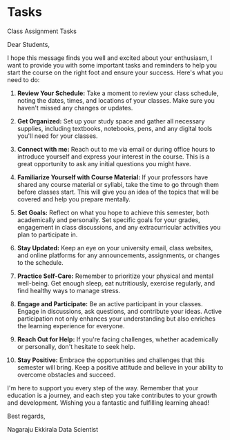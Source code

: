 # Tasks
Class Assignment Tasks



Dear Students,

I hope this message finds you well and excited about your enthusiasm, I want to provide you with some important tasks and reminders to help you start the course on the right foot and ensure your success. Here's what you need to do:

1. **Review Your Schedule:** Take a moment to review your class schedule, noting the dates, times, and locations of your classes. Make sure you haven't missed any changes or updates.

2. **Get Organized:** Set up your study space and gather all necessary supplies, including textbooks, notebooks, pens, and any digital tools you'll need for your classes.

3. **Connect with me:** Reach out to me via email or during office hours to introduce yourself and express your interest in the course. This is a great opportunity to ask any initial questions you might have.

4. **Familiarize Yourself with Course Material:** If your professors have shared any course material or syllabi, take the time to go through them before classes start. This will give you an idea of the topics that will be covered and help you prepare mentally.

5. **Set Goals:** Reflect on what you hope to achieve this semester, both academically and personally. Set specific goals for your grades, engagement in class discussions, and any extracurricular activities you plan to participate in.

6. **Stay Updated:** Keep an eye on your university email, class websites, and online platforms for any announcements, assignments, or changes to the schedule.

7. **Practice Self-Care:** Remember to prioritize your physical and mental well-being. Get enough sleep, eat nutritiously, exercise regularly, and find healthy ways to manage stress.

8. **Engage and Participate:** Be an active participant in your classes. Engage in discussions, ask questions, and contribute your ideas. Active participation not only enhances your understanding but also enriches the learning experience for everyone.

9. **Reach Out for Help:** If you're facing challenges, whether academically or personally, don't hesitate to seek help. 

12. **Stay Positive:** Embrace the opportunities and challenges that this semester will bring. Keep a positive attitude and believe in your ability to overcome obstacles and succeed.

I'm here to support you every step of the way. Remember that your education is a journey, and each step you take contributes to your growth and development. Wishing you a fantastic and fulfilling learning ahead!

Best regards,

Nagaraju Ekkirala
Data Scientist
